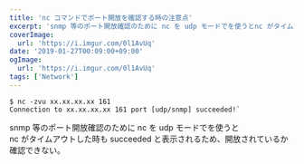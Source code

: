 ```yaml
---
title: 'nc コマンドでポート開放を確認する時の注意点'
excerpt: 'snmp 等のポート開放確認のために nc を udp モードでを使うとnc がタイムアウトした時も succeeded と表示されるため、開放されているか確認できない。'
coverImage: 
  url: 'https://i.imgur.com/0l1AvUq'
date: '2019-01-27T00:09:00+09:00'
ogImage:
  url: 'https://i.imgur.com/0l1AvUq'
tags: ['Network']
---
```


```
$ nc -zvu xx.xx.xx.xx 161
Connection to xx.xx.xx.xx 161 port [udp/snmp] succeeded!`
```

snmp 等のポート開放確認のために nc を udp モードでを使うと  
nc がタイムアウトした時も succeeded と表示されるため、開放されているか確認できない。